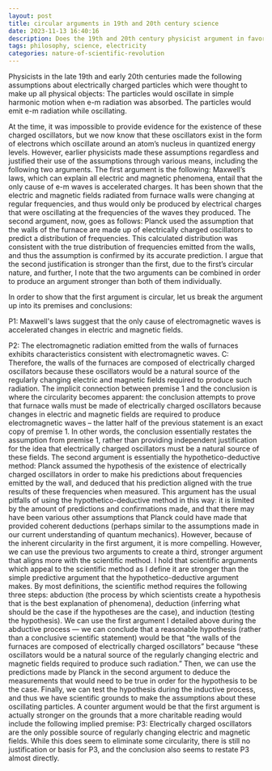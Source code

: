 ```yaml
---
layout: post
title: circular arguments in 19th and 20th century science
date: 2023-11-13 16:40:16
description: Does the 19th and 20th century physicist argument in favor of assuming the walls of the furnaces are at least 'partially composed of electrically charged oscillators' hold any weight?
tags: philosophy, science, electricity
categories: nature-of-scientific-revolution
---
```


Physicists in the late 19th and early 20th centuries made the following assumptions about electrically charged particles which were thought to make up all physical objects:
The particles would oscillate in simple harmonic motion when e-m radiation was absorbed.
The particles would emit e-m radiation while oscillating.

At the time, it was impossible to provide evidence for the existence of these charged oscillators, but we now know that these oscillators exist in the form of electrons which oscillate around an atom’s nucleus in quantized energy levels. However, earlier physicists made these assumptions regardless and justified their use of the assumptions through various means, including the following two arguments. The first argument is the following: Maxwell’s laws, which can explain all electric and magnetic phenomena, entail that the only cause of e-m waves is accelerated charges. It has been shown that the electric and magnetic fields radiated from furnace walls were changing at regular frequencies, and thus would only be produced by electrical charges that were oscillating at the frequencies of the waves they produced. The second argument, now, goes as follows: Planck used the assumption that the walls of the furnace are made up of electrically charged oscillators to predict a distribution of frequencies. This calculated distribution was consistent with the true distribution of frequencies emitted from the walls, and thus the assumption is confirmed by its accurate prediction. I argue that the second justification is stronger than the first, due to the first’s circular nature, and further, I note that the two arguments can be combined in order to produce an argument stronger than both of them individually.

In order to show that the first argument is circular, let us break the argument up into its premises and conclusions:

P1: Maxwell's laws suggest that the only cause of electromagnetic waves is accelerated changes in electric and magnetic fields.

P2: The electromagnetic radiation emitted from the walls of furnaces exhibits characteristics consistent with electromagnetic waves.
C: Therefore, the walls of the furnaces are composed of electrically charged oscillators because these oscillators would be a natural source of the regularly changing electric and magnetic fields required to produce such radiation.
The implicit connection between premise 1 and the conclusion is where the circularity becomes apparent: the conclusion attempts to prove that furnace walls must be made of electrically charged oscillators because changes in electric and magnetic fields are required to produce electromagnetic waves – the latter half of the previous statement is an exact copy of premise 1. In other words, the conclusion essentially restates the assumption from premise 1, rather than providing independent justification for the idea that electrically charged oscillators must be a natural source of these fields.
The second argument is essentially the hypothetico-deductive method: Planck assumed the hypothesis of the existence of electrically charged oscillators in order to make his predictions about frequencies emitted by the wall, and deduced that his prediction aligned with the true results of these frequencies when measured. This argument has the usual pitfalls of using the hypothetico-deductive method in this way: it is limited by the amount of predictions and confirmations made, and that there may have been various other assumptions that Planck could have made that provided coherent deductions (perhaps similar to the assumptions made in our current understanding of quantum mechanics). However, because of the inherent circularity in the first argument, it is more compelling.
However, we can use the previous two arguments to create a third, stronger argument that aligns more with the scientific method. I hold that scientific arguments which appeal to the scientific method as I define it are stronger than the simple predictive argument that the hypothetico-deductive argument makes. By most definitions, the scientific method requires the following three steps: abduction (the process by which scientists create a hypothesis that is the best explanation of phenomena), deduction (inferring what should be the case if the hypotheses are the case), and induction (testing the hypothesis). We can use the first argument I detailed above during the abductive process — we can conclude that a reasonable hypothesis (rather than a conclusive scientific statement) would be that “the walls of the furnaces are composed of electrically charged oscillators” because “these oscillators would be a natural source of the regularly changing electric and magnetic fields required to produce such radiation.” Then, we can use the predictions made by Planck in the second argument to deduce the measurements that would need to be true in order for the hypothesis to be the case. Finally, we can test the hypothesis during the inductive process, and thus we have scientific grounds to make the assumptions about these oscillating particles.
A counter argument would be that the first argument is actually stronger on the grounds that a more charitable reading would include the following implied premise:
P3: Electrically charged oscillators are the only possible source of regularly changing electric and magnetic fields.
While this does seem to eliminate some circularity, there is still no justification or basis for P3, and the conclusion also seems to restate P3 almost directly.

